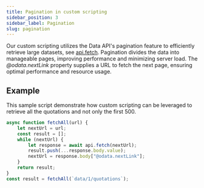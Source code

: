 ```yaml
---
title: Pagination in custom scripting
sidebar_position: 3
sidebar_label: Pagination
slug: pagination
---
```


Our custom scripting utilizes the Data API's pagination feature to efficiently retrieve large datasets, see [api.fetch](global-variables.md#apifetch). Pagination divides the data into manageable pages, improving performance and minimizing server load. The *@odata.nextLink* property supplies a URL to fetch the next page, ensuring optimal performance and resource usage.

## Example
This sample script demonstrate how custom scripting can be leveraged to retrieve all the quotations and not only the first 500. 

``` js
async function fetchAll(url) {
    let nextUrl = url;
    const result = [];
    while (nextUrl) {
        let response = await api.fetch(nextUrl);
        result.push(...response.body.value);
        nextUrl = response.body["@odata.nextLink"];
    }
    return result;
}
const result = fetchAll(`data/1/quotations`);
```
